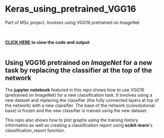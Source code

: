 # Keras_using_pretrained_VGG16
Part of MSc project. Involves using VGG16 pretrained on ImageNet

<br/><br/>
**[CLICK HERE](https:///j-l-m.github.io/Keras_using_pretrained_VGG16) to view the code and output**
<br/><br/>

## Using VGG16 pretrained on *ImageNet* for a new task by replacing the classifier at the top of the network

The **jupyter notebook** featured in this repo shows how to use VGG16 (pretrained on ImageNet) for a new classification task.
It involves using a new dataset and replacing the classifier (the fully connected layers at top of the network) with a new classifier.
The base of the network (convolutional base) is frozen and the new classifier is trained using the new dataset.


This repo also shows how to plot graphs using the training history information as well as creating a classification report using **scikit-learn**'s classification_report function.
